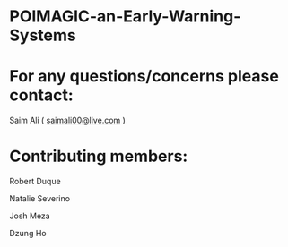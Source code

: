 # POIMAGIC-an-Early-Warning-Systems

# For any questions/concerns please contact:
Saim Ali ( saimali00@live.com )

# Contributing members:
Robert Duque

Natalie Severino

Josh Meza

Dzung Ho
